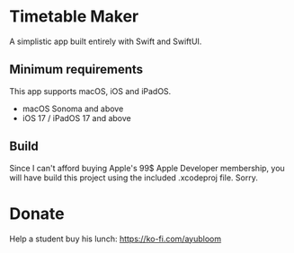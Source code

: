 # Timetable Maker
A simplistic app built entirely with Swift and SwiftUI. 

## Minimum requirements
This app supports macOS, iOS and iPadOS.
- macOS Sonoma and above
- iOS 17 / iPadOS 17 and above

## Build
Since I can't afford buying Apple's 99$ Apple Developer membership, you will have build this project using the included .xcodeproj file. Sorry.

# Donate
Help a student buy his lunch: https://ko-fi.com/ayubloom

